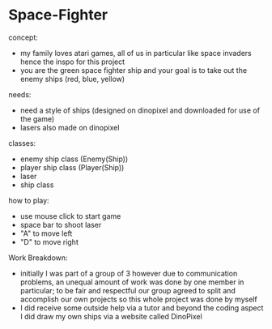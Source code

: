 # Space-Fighter

concept:
- my family loves atari games, all of us in particular like space invaders hence the inspo for this project
- you are the green space fighter ship and your goal is to take out the enemy ships (red, blue, yellow)

needs:
- need a style of ships (designed on dinopixel and downloaded for use of the game)
- lasers also made on dinopixel

classes:
- enemy ship class (Enemy(Ship))
- player ship class (Player(Ship))
- laser
- ship class

how to play:
- use mouse click to start game
- space bar to shoot laser
- "A" to move left
- "D" to move right


Work Breakdown:
- initially I was part of a group of 3 however due to communication problems, an unequal amount of work was done by one member in particular; to be fair and respectful our group agreed to split and accomplish our own projects so this whole project was done by myself
- I did receive some outside help via a tutor and beyond the coding aspect I did draw my own ships via a website called DinoPixel
